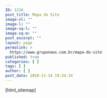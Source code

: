 ```yaml
---
ID: 1216
post_title: Mapa do Site
image-xl: ""
image-l: ""
image-sq-l: ""
image-sq-m: ""
post_excerpt: ""
layout: page
permalink: >
  https://www.gruponews.com.br/mapa-do-site
published: true
categories: [ ]
tags: [ ]
author: [ ]
post_date: 2010-11-14 19:34:34
---
```

[html_sitemap]

<!-- ddsitemapgen -->